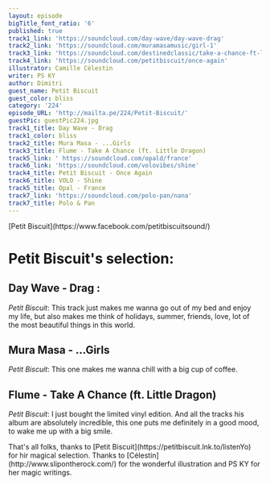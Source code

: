 ```yaml
---
layout: episode
bigTitle_font_ratio: '6'
published: true
track1_link: 'https://soundcloud.com/day-wave/day-wave-drag'
track2_link: 'https://soundcloud.com/muramasamusic/girl-1'
track3_link: 'https://soundcloud.com/destinedclassic/take-a-chance-ft-little-dragon'
track4_link: 'https://soundcloud.com/petitbiscuit/once-again'
illustrator: Camille Célestin
writer: PS KY
author: Dimitri
guest_name: Petit Biscuit
guest_color: bliss
category: '224'
episode_URL: 'http://mailta.pe/224/Petit-Biscuit/'
guestPic: guestPic224.jpg
track1_title: Day Wave - Drag
track1_color: bliss
track2_title: Mura Masa - ...Girls
track3_title: Flume - Take A Chance (ft. Little Dragon)
track5_link: ' https://soundcloud.com/opald/france'
track6_link: 'https://soundcloud.com/volovibes/shine'
track4_title: Petit Biscuit - Once Again
track6_title: VOLO - Shine
track5_title: Opal - France
track7_link: 'https://soundcloud.com/polo-pan/nana'
track7_title: Polo & Pan
---
```

<p id="introduction">[Petit Biscuit](https://www.facebook.com/petitbiscuitsound/)</p>

# Petit Biscuit's selection:

## Day Wave - Drag : 

_Petit Biscuit_: This track just makes me wanna go out of my bed and enjoy my life, but also makes me think of holidays, summer, friends, love, lot of the most beautiful things in this world.

## Mura Masa - ...Girls

_Petit Biscuit_: This one makes me wanna chill with a big cup of coffee.


## Flume - Take A Chance (ft. Little Dragon) 

_Petit Biscuit_: I just bought the limited vinyl edition. And all the tracks his album are absolutely incredible, this one puts me definitely in a good mood, to wake me up with a big smile.

<p id="outroduction">That's all folks, thanks to [Petit Biscuit](https://petitbiscuit.lnk.to/listenYo) for hir magical selection. Thanks to [Célestin](http://www.slipontherock.com/) for the wonderful illustration and PS KY for her magic writings.</p>
